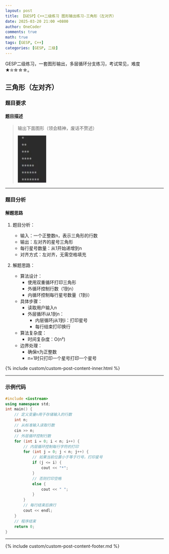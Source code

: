 ```yaml
---
layout: post
title: 【GESP】C++二级练习 图形输出练习-三角形（左对齐）
date: 2025-03-20 21:00 +0800
author: OneCoder
comments: true
math: true
tags: [GESP, C++]
categories: [GESP, 二级]
---
```

GESP二级练习，一套图形输出，多层循环分支练习，考试常见，难度★✮☆☆☆。

<!--more-->

## 三角形（左对齐）

### 题目要求

#### 题目描述

>输出下面图形（领会精神，废话不赘述）
>
>![X-OneCoder](/images/post/gesp/2/03_tri_left.jpg)

---

### 题目分析

#### 解题思路

1. 题目分析：
   - 输入：一个正整数n，表示三角形的行数
   - 输出：左对齐的星号三角形
   - 每行星号数量：从1开始递增到n
   - 对齐方式：左对齐，无需空格填充

2. 解题思路：
   - 算法设计：
     - 使用双重循环打印三角形
     - 外循环控制行数（1到n）
     - 内循环控制每行星号数量（1到i）
   - 具体步骤：
     - 读取用户输入n
     - 外层循环i从1到n：
       - 内层循环j从1到i：打印星号
       - 每行结束打印换行
   - 算法复杂度：
     - 时间复杂度：O(n²)
   - 边界处理：
     - 确保n为正整数
     - n=1时只打印一个星号打印一个星号

{% include custom/custom-post-content-inner.html %}

---

### 示例代码

```cpp
#include <iostream>
using namespace std;
int main() {
    // 定义变量n用于存储输入的行数
    int n;
    // 从标准输入读取行数
    cin >> n;
    // 外层循环控制行数
    for (int i = 0; i < n; i++) {
        // 内层循环控制每行字符的打印
        for (int j = 0; j < n; j++) {
            // 如果当前位置小于等于行号，打印星号
            if (j <= i) {
                cout << "*";
            } 
            // 否则打印空格
            else {
                cout << " ";
            }
        }
        // 每行结束后换行
        cout << endl;
    }
    // 程序结束
    return 0;
}
```

---

{% include custom/custom-post-content-footer.md %}

